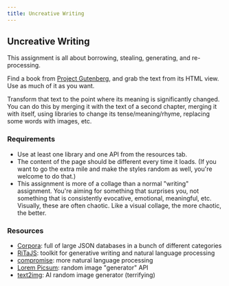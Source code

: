 ```yaml
---
title: Uncreative Writing
---
```


## Uncreative Writing

This assignment is all about borrowing, stealing, generating, and re-processing.

Find a book from [Project Gutenberg](https://www.gutenberg.org/), and grab the text from its HTML view. Use as much of it as you want.

Transform that text to the point where its meaning is significantly changed. You can do this by merging it with the text of a second chapter, merging it with itself, using libraries to change its tense/meaning/rhyme, replacing some words with images, etc.

### Requirements

* Use at least one library and one API from the resources tab.
* The content of the page should be different every time it loads. (If you want to go the extra mile and make the styles random as well, you're welcome to do that.)
* This assignment is more of a collage than a normal "writing" assignment. You're aiming for something that surprises you, not something that is consistently evocative, emotional, meaningful, etc. Visually, these are often chaotic. Like a visual collage, the more chaotic, the better.

### Resources
* [Corpora](https://github.com/dariusk/corpora): full of large JSON databases in a bunch of different categories
* [RiTaJS](https://github.com/dhowe/RiTaJS): toolkit for generative writing and natural language processing
* [compromise](https://github.com/spencermountain/compromise): more natural language processing
* [Lorem Picsum](https://picsum.photos/): random image "generator" API
* [text2img](https://deepai.org/machine-learning-model/text2img): AI random image generator (terrifying)